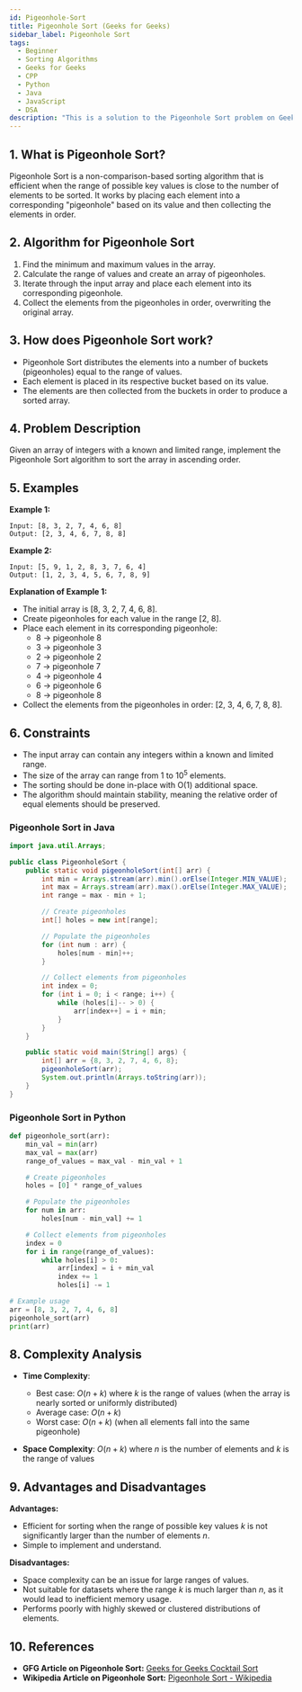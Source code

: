 ```yaml
---
id: Pigeonhole-Sort
title: Pigeonhole Sort (Geeks for Geeks)
sidebar_label: Pigeonhole Sort
tags:
  - Beginner
  - Sorting Algorithms
  - Geeks for Geeks
  - CPP
  - Python
  - Java
  - JavaScript
  - DSA
description: "This is a solution to the Pigeonhole Sort problem on Geeks for Geeks."
---
```


## 1. What is Pigeonhole Sort?

Pigeonhole Sort is a non-comparison-based sorting algorithm that is efficient when the range of possible key values is close to the number of elements to be sorted. It works by placing each element into a corresponding "pigeonhole" based on its value and then collecting the elements in order.

## 2. Algorithm for Pigeonhole Sort

1. Find the minimum and maximum values in the array.
2. Calculate the range of values and create an array of pigeonholes.
3. Iterate through the input array and place each element into its corresponding pigeonhole.
4. Collect the elements from the pigeonholes in order, overwriting the original array.

## 3. How does Pigeonhole Sort work?

- Pigeonhole Sort distributes the elements into a number of buckets (pigeonholes) equal to the range of values.
- Each element is placed in its respective bucket based on its value.
- The elements are then collected from the buckets in order to produce a sorted array.

## 4. Problem Description

Given an array of integers with a known and limited range, implement the Pigeonhole Sort algorithm to sort the array in ascending order.

## 5. Examples

**Example 1:**
```
Input: [8, 3, 2, 7, 4, 6, 8]
Output: [2, 3, 4, 6, 7, 8, 8]
```

**Example 2:**
```
Input: [5, 9, 1, 2, 8, 3, 7, 6, 4]
Output: [1, 2, 3, 4, 5, 6, 7, 8, 9]
```

**Explanation of Example 1:**
- The initial array is [8, 3, 2, 7, 4, 6, 8].
- Create pigeonholes for each value in the range [2, 8].
- Place each element in its corresponding pigeonhole:
  - 8 -> pigeonhole 8
  - 3 -> pigeonhole 3
  - 2 -> pigeonhole 2
  - 7 -> pigeonhole 7
  - 4 -> pigeonhole 4
  - 6 -> pigeonhole 6
  - 8 -> pigeonhole 8
- Collect the elements from the pigeonholes in order: [2, 3, 4, 6, 7, 8, 8].

## 6. Constraints

- The input array can contain any integers within a known and limited range.
- The size of the array can range from 1 to $10^5$ elements.
- The sorting should be done in-place with O(1) additional space.
- The algorithm should maintain stability, meaning the relative order of equal elements should be preserved.

### Pigeonhole Sort in Java

```java
import java.util.Arrays;

public class PigeonholeSort {
    public static void pigeonholeSort(int[] arr) {
        int min = Arrays.stream(arr).min().orElse(Integer.MIN_VALUE);
        int max = Arrays.stream(arr).max().orElse(Integer.MAX_VALUE);
        int range = max - min + 1;

        // Create pigeonholes
        int[] holes = new int[range];

        // Populate the pigeonholes
        for (int num : arr) {
            holes[num - min]++;
        }

        // Collect elements from pigeonholes
        int index = 0;
        for (int i = 0; i < range; i++) {
            while (holes[i]-- > 0) {
                arr[index++] = i + min;
            }
        }
    }

    public static void main(String[] args) {
        int[] arr = {8, 3, 2, 7, 4, 6, 8};
        pigeonholeSort(arr);
        System.out.println(Arrays.toString(arr));
    }
}
```

### Pigeonhole Sort in Python

```python
def pigeonhole_sort(arr):
    min_val = min(arr)
    max_val = max(arr)
    range_of_values = max_val - min_val + 1

    # Create pigeonholes
    holes = [0] * range_of_values

    # Populate the pigeonholes
    for num in arr:
        holes[num - min_val] += 1

    # Collect elements from pigeonholes
    index = 0
    for i in range(range_of_values):
        while holes[i] > 0:
            arr[index] = i + min_val
            index += 1
            holes[i] -= 1

# Example usage
arr = [8, 3, 2, 7, 4, 6, 8]
pigeonhole_sort(arr)
print(arr)
```

## 8. Complexity Analysis

- **Time Complexity**:
  - Best case: $O(n + k)$ where $k$ is the range of values (when the array is nearly sorted or uniformly distributed)
  - Average case: $O(n + k)$
  - Worst case: $O(n + k)$ (when all elements fall into the same pigeonhole)

- **Space Complexity**: $O(n + k)$ where $n$ is the number of elements and $k$ is the range of values

## 9. Advantages and Disadvantages

**Advantages:**
- Efficient for sorting when the range of possible key values $k$ is not significantly larger than the number of elements $n$.
- Simple to implement and understand.

**Disadvantages:**
- Space complexity can be an issue for large ranges of values.
- Not suitable for datasets where the range $k$ is much larger than $n$, as it would lead to inefficient memory usage.
- Performs poorly with highly skewed or clustered distributions of elements.

## 10. References

- **GFG Article on Pigeonhole Sort:** [Geeks for Geeks Cocktail Sort](https://www.geeksforgeeks.org/pigeonhole-sort/)
- **Wikipedia Article on Pigeonhole Sort:** [Pigeonhole Sort - Wikipedia](https://en.wikipedia.org/wiki/Pigeonhole_sort)

